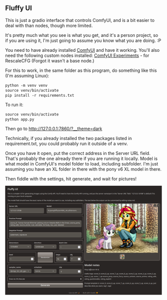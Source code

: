 ## Fluffy UI

This is just a gradio interface that controls ComfyUI, and is a bit easier to deal with than nodes, though more limited.

It's pretty much what you see is what you get, and it's a person project, so if you are using it, I'm just going to assume you know what you are doing. :P

You need to have already installed [ComfyUI](https://github.com/comfyanonymous/ComfyUI) and have it working. You'll also need the following custom nodes installed:
[ComfyUI Experiments](https://github.com/comfyanonymous/ComfyUI_experiments) - for RescaleCFG (Forgot it wasn't a base node.)

For this to work, in the same folder as this program, do something like this (I'm assuming Linux):
```
python -m venv venv
source venv/bin/activate
pip install -r requirements.txt
```

To run it:
```
source venv/bin/activate
python app.py
```

Then go to http://127.0.0.1:7860/?__theme=dark

Technically, if you already installed the two packages listed in requirement.txt, you could probably run it outside of a venv.

Once you have it open, put the correct address in the Server URL field. That's probably the one already there if you are running it locally. Model is what model in ComfyUI's model folder to load, including subfolder. I'm just assuming you have an XL folder in there with the pony v6 XL model in there.

Then fiddle with the settings, hit generate, and wait for pictures!

![Picture of ui](fluffy_ui.png)
